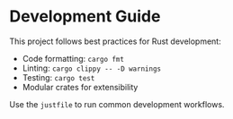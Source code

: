 # Development Guide

This project follows best practices for Rust development:

- Code formatting: `cargo fmt`
- Linting: `cargo clippy -- -D warnings`
- Testing: `cargo test`
- Modular crates for extensibility

Use the `justfile` to run common development workflows.
